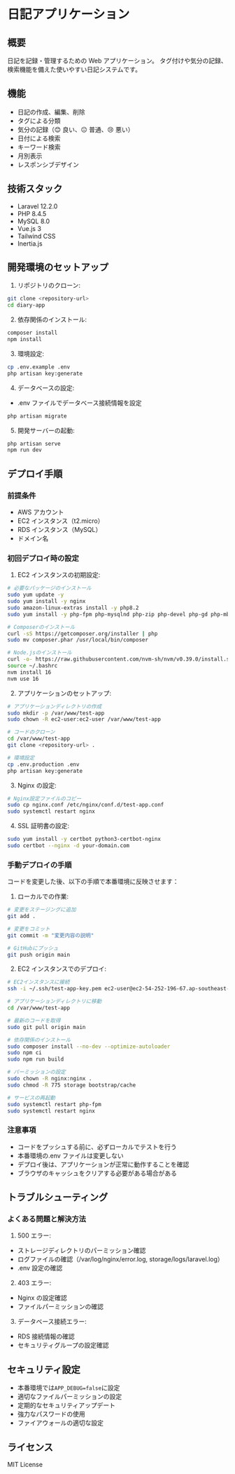 # 日記アプリケーション

## 概要

日記を記録・管理するための Web アプリケーション。
タグ付けや気分の記録、検索機能を備えた使いやすい日記システムです。

## 機能

-   日記の作成、編集、削除
-   タグによる分類
-   気分の記録（😊 良い、😐 普通、😢 悪い）
-   日付による検索
-   キーワード検索
-   月別表示
-   レスポンシブデザイン

## 技術スタック

-   Laravel 12.2.0
-   PHP 8.4.5
-   MySQL 8.0
-   Vue.js 3
-   Tailwind CSS
-   Inertia.js

## 開発環境のセットアップ

1. リポジトリのクローン:

```bash
git clone <repository-url>
cd diary-app
```

2. 依存関係のインストール:

```bash
composer install
npm install
```

3. 環境設定:

```bash
cp .env.example .env
php artisan key:generate
```

4. データベースの設定:

-   .env ファイルでデータベース接続情報を設定

```bash
php artisan migrate
```

5. 開発サーバーの起動:

```bash
php artisan serve
npm run dev
```

## デプロイ手順

### 前提条件

-   AWS アカウント
-   EC2 インスタンス（t2.micro）
-   RDS インスタンス（MySQL）
-   ドメイン名

### 初回デプロイ時の設定

1. EC2 インスタンスの初期設定:

```bash
# 必要なパッケージのインストール
sudo yum update -y
sudo yum install -y nginx
sudo amazon-linux-extras install -y php8.2
sudo yum install -y php-fpm php-mysqlnd php-zip php-devel php-gd php-mbstring php-curl php-xml php-pear php-bcmath php-json

# Composerのインストール
curl -sS https://getcomposer.org/installer | php
sudo mv composer.phar /usr/local/bin/composer

# Node.jsのインストール
curl -o- https://raw.githubusercontent.com/nvm-sh/nvm/v0.39.0/install.sh | bash
source ~/.bashrc
nvm install 16
nvm use 16
```

2. アプリケーションのセットアップ:

```bash
# アプリケーションディレクトリの作成
sudo mkdir -p /var/www/test-app
sudo chown -R ec2-user:ec2-user /var/www/test-app

# コードのクローン
cd /var/www/test-app
git clone <repository-url> .

# 環境設定
cp .env.production .env
php artisan key:generate
```

3. Nginx の設定:

```bash
# Nginx設定ファイルのコピー
sudo cp nginx.conf /etc/nginx/conf.d/test-app.conf
sudo systemctl restart nginx
```

4. SSL 証明書の設定:

```bash
sudo yum install -y certbot python3-certbot-nginx
sudo certbot --nginx -d your-domain.com
```

### 手動デプロイの手順

コードを変更した後、以下の手順で本番環境に反映させます：

1. ローカルでの作業:

```bash
# 変更をステージングに追加
git add .

# 変更をコミット
git commit -m "変更内容の説明"

# GitHubにプッシュ
git push origin main
```

2. EC2 インスタンスでのデプロイ:

```bash
# EC2インスタンスに接続
ssh -i ~/.ssh/test-app-key.pem ec2-user@ec2-54-252-196-67.ap-southeast-2.compute.amazonaws.com

# アプリケーションディレクトリに移動
cd /var/www/test-app

# 最新のコードを取得
sudo git pull origin main

# 依存関係のインストール
sudo composer install --no-dev --optimize-autoloader
sudo npm ci
sudo npm run build

# パーミッションの設定
sudo chown -R nginx:nginx .
sudo chmod -R 775 storage bootstrap/cache

# サービスの再起動
sudo systemctl restart php-fpm
sudo systemctl restart nginx
```

### 注意事項

-   コードをプッシュする前に、必ずローカルでテストを行う
-   本番環境の.env ファイルは変更しない
-   デプロイ後は、アプリケーションが正常に動作することを確認
-   ブラウザのキャッシュをクリアする必要がある場合がある

## トラブルシューティング

### よくある問題と解決方法

1. 500 エラー:

-   ストレージディレクトリのパーミッション確認
-   ログファイルの確認（/var/log/nginx/error.log, storage/logs/laravel.log）
-   .env 設定の確認

2. 403 エラー:

-   Nginx の設定確認
-   ファイルパーミッションの確認

3. データベース接続エラー:

-   RDS 接続情報の確認
-   セキュリティグループの設定確認

## セキュリティ設定

-   本番環境では`APP_DEBUG=false`に設定
-   適切なファイルパーミッションの設定
-   定期的なセキュリティアップデート
-   強力なパスワードの使用
-   ファイアウォールの適切な設定

## ライセンス

MIT License

